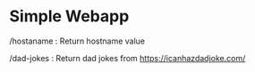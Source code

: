 # Simple Webapp

/hostaname : Return hostname value

/dad-jokes : Return dad jokes from <https://icanhazdadjoke.com/>